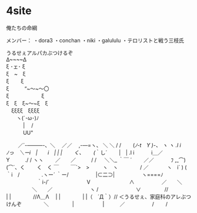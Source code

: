 # 4site
俺たちの命綱

メンバー：
	・dora3
	・conchan
	・niki
	・galululu
	・テロリストと戦う三枝氏


うるせぇアルパカぶつけるぞ  
Δ~~~~Δ  
ξ ･ェ･ ξ  
ξ　~　ξ  
ξ　　 ξ  
ξ　　　“~～~～〇  
ξ　　　　　　 ξ  
ξ　ξ　ξ~～~ξ　ξ  
　ξξξξ　ξξξξ  
　　ヽ(´･ω･)ﾉ  
　　　 |　 /  
　　　 UU"  





　　 ／´-―――-、＼
　／／　 ,-―=ヽ、 ＼ ＼
 / /　　 (_ﾉ-t　Y )-、 ヽ ヽ
.l i　　　ﾉっ　＼ーi　|　　i　|
| |　　 く、　　 (_｀し´　　 |　|
.l i　　　 i＿／　 Y　　　./ /
 ヽヽ　　 ／　　／　　　/ /
　 ＼＼_ ｀￣ ´　　 ／／
　　　ﾌ ,_⌒)　 (⌒´、く
　　く　く ￣　　 ￣´>　>
　　 ヽ　ヽ　　　　 / ／
　　　 ヽ　i´ ) ( ｀i　/
　　　　.ヽー´ ｀ー/
　　　　　|⊂二⊃|
　　　　　ヽ====ﾉ
　　　　　　｀i-/´
　　　　　　　V
　　　　　　　 ∧
　　　　　／　　＼
　　　　　＼　　／
　　　　　　　ヽ /
　　　　　　　∨
　　　　 //　 　　　　| |
　　　　//Λ＿Λ　 | |
　　　　| |（　´Д｀）// ＜うるせぇ、家庭科のアレぶつけんぞ
　　　　＼　　　 　 |
　　　　　 |　　　／
　　　　　/ 　　/
